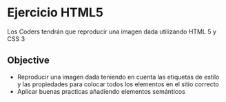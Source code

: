 # Ejercicio HTML5


Los Coders tendrán que reproducir una imagen dada utilizando HTML 5 y CSS 3

## Objective

 - Reproducir una imagen dada teniendo en cuenta las etiquetas de estilo y las propiedades para colocar todos los elementos en el sitio correcto
 - Aplicar buenas practicas añadiendo elementos semánticos